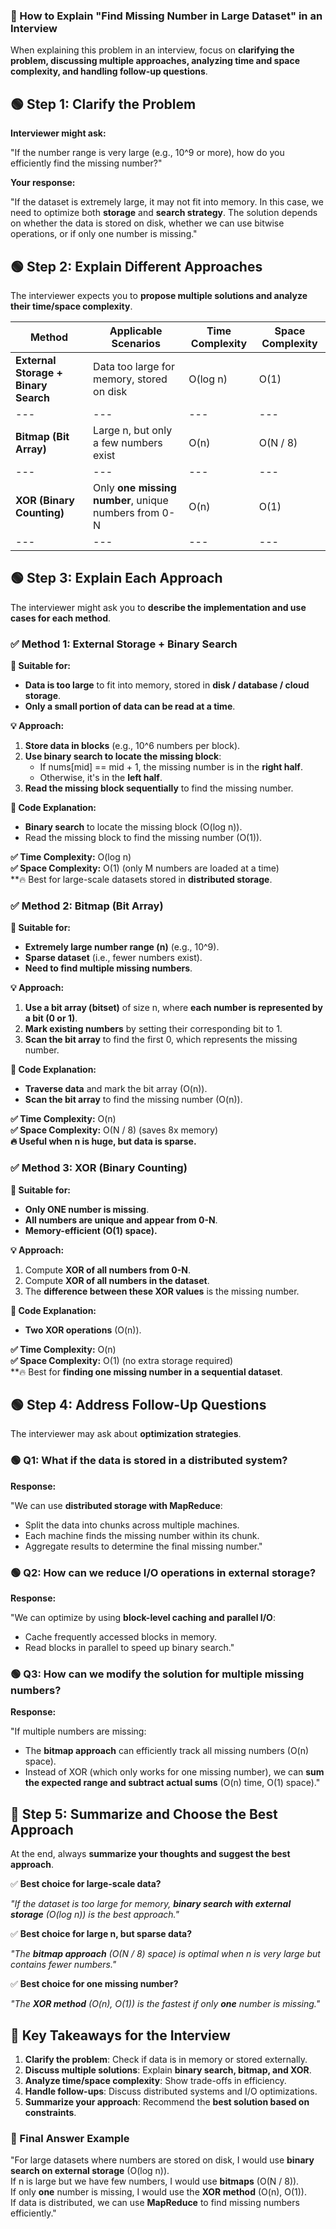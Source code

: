 ### **🚀 How to Explain "Find Missing Number in Large Dataset" in an Interview**

When explaining this problem in an interview, focus on **clarifying the problem, discussing multiple approaches, analyzing time and space complexity, and handling follow-up questions**.

## **🟢 Step 1: Clarify the Problem**

**Interviewer might ask:**

"If the number range is very large (e.g., 10^9 or more), how do you efficiently find the missing number?"

**Your response:**

"If the dataset is extremely large, it may not fit into memory. In this case, we need to optimize both **storage** and **search strategy**. The solution depends on whether the data is stored on disk, whether we can use bitwise operations, or if only one number is missing."

## **🟢 Step 2: Explain Different Approaches**

The interviewer expects you to **propose multiple solutions and analyze their time/space complexity**.

| **Method** | **Applicable Scenarios** | **Time Complexity** | **Space Complexity** |
| --- | --- | --- | --- |
| **External Storage + Binary Search** | Data too large for memory, stored on disk | O(log n) | O(1) |
| --- | --- | --- | --- |
| **Bitmap (Bit Array)** | Large n, but only a few numbers exist | O(n) | O(N / 8) |
| --- | --- | --- | --- |
| **XOR (Binary Counting)** | Only **one missing number**, unique numbers from 0-N | O(n) | O(1) |
| --- | --- | --- | --- |

## **🟢 Step 3: Explain Each Approach**

The interviewer might ask you to **describe the implementation and use cases for each method**.

### **✅ Method 1: External Storage + Binary Search**

**🚀 Suitable for:**

- **Data is too large** to fit into memory, stored in **disk / database / cloud storage**.
- **Only a small portion of data can be read at a time**.

**💡 Approach:**

1. **Store data in blocks** (e.g., 10^6 numbers per block).
2. **Use binary search to locate the missing block**:
    - If nums\[mid\] == mid + 1, the missing number is in the **right half**.
    - Otherwise, it's in the **left half**.
3. **Read the missing block sequentially** to find the missing number.

**📌 Code Explanation:**

- **Binary search** to locate the missing block (O(log n)).
- Read the missing block to find the missing number (O(1)).

**✅ Time Complexity:** O(log n)  
**✅ Space Complexity:** O(1) (only M numbers are loaded at a time)  
\*\*🔥 Best for large-scale datasets stored in **distributed storage**.

### **✅ Method 2: Bitmap (Bit Array)**

**🚀 Suitable for:**

- **Extremely large number range (n)** (e.g., 10^9).
- **Sparse dataset** (i.e., fewer numbers exist).
- **Need to find multiple missing numbers**.

**💡 Approach:**

1. **Use a bit array (bitset)** of size n, where **each number is represented by a bit (0 or 1)**.
2. **Mark existing numbers** by setting their corresponding bit to 1.
3. **Scan the bit array** to find the first 0, which represents the missing number.

**📌 Code Explanation:**

- **Traverse data** and mark the bit array (O(n)).
- **Scan the bit array** to find the missing number (O(n)).

**✅ Time Complexity:** O(n)  
**✅ Space Complexity:** O(N / 8) (saves 8x memory)  
**🔥 Useful when n is huge, but data is sparse.**

### **✅ Method 3: XOR (Binary Counting)**

**🚀 Suitable for:**

- **Only ONE number is missing**.
- **All numbers are unique and appear from 0-N**.
- **Memory-efficient (O(1) space).**

**💡 Approach:**

1. Compute **XOR of all numbers from 0-N**.
2. Compute **XOR of all numbers in the dataset**.
3. The **difference between these XOR values** is the missing number.

**📌 Code Explanation:**

- **Two XOR operations** (O(n)).

**✅ Time Complexity:** O(n)  
**✅ Space Complexity:** O(1) (no extra storage required)  
\*\*🔥 Best for **finding one missing number in a sequential dataset**.

## **🟢 Step 4: Address Follow-Up Questions**

The interviewer may ask about **optimization strategies**.

### **🟢 Q1: What if the data is stored in a distributed system?**

**Response:**

"We can use **distributed storage with MapReduce**:

- Split the data into chunks across multiple machines.
- Each machine finds the missing number within its chunk.
- Aggregate results to determine the final missing number."

### **🟢 Q2: How can we reduce I/O operations in external storage?**

**Response:**

"We can optimize by using **block-level caching and parallel I/O**:

- Cache frequently accessed blocks in memory.
- Read blocks in parallel to speed up binary search."

### **🟢 Q3: How can we modify the solution for multiple missing numbers?**

**Response:**

"If multiple numbers are missing:

- The **bitmap approach** can efficiently track all missing numbers (O(n) space).
- Instead of XOR (which only works for one missing number), we can **sum the expected range and subtract actual sums** (O(n) time, O(1) space)."

## **🚀 Step 5: Summarize and Choose the Best Approach**

At the end, always **summarize your thoughts and suggest the best approach**.

✅ **Best choice for large-scale data?**

_"If the dataset is too large for memory,_ **_binary search with external storage_** _(O(log n)) is the best approach."_

✅ **Best choice for large n, but sparse data?**

_"The_ **_bitmap approach_** _(O(N / 8) space) is optimal when n is very large but contains fewer numbers."_

✅ **Best choice for one missing number?**

_"The_ **_XOR method_** _(O(n), O(1)) is the fastest if only_ **_one_** _number is missing."_

## **🚀 Key Takeaways for the Interview**

1. **Clarify the problem**: Check if data is in memory or stored externally.
2. **Discuss multiple solutions**: Explain **binary search, bitmap, and XOR**.
3. **Analyze time/space complexity**: Show trade-offs in efficiency.
4. **Handle follow-ups**: Discuss distributed systems and I/O optimizations.
5. **Summarize your approach**: Recommend the **best solution based on constraints**.

### **🎯 Final Answer Example**

"For large datasets where numbers are stored on disk, I would use **binary search on external storage** (O(log n)).  
If n is large but we have few numbers, I would use **bitmaps** (O(N / 8)).  
If only **one** number is missing, I would use the **XOR method** (O(n), O(1)).  
If data is distributed, we can use **MapReduce** to find missing numbers efficiently."
